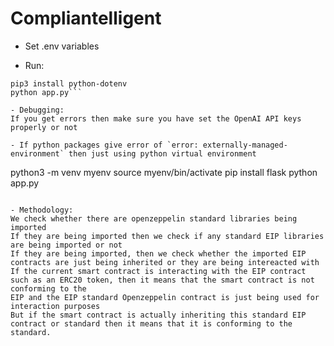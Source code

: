 # Compliantelligent

- Set .env variables

- Run:
```pip3 install flask openai==0.28 python-dotenv
pip3 install python-dotenv
python app.py```

- Debugging:
If you get errors then make sure you have set the OpenAI API keys properly or not

- If python packages give error of `error: externally-managed-environment` then just using python virtual environment
```
python3 -m venv myenv
source myenv/bin/activate
pip install flask
python app.py
```

- Methodology:
We check whether there are openzeppelin standard libraries being imported
If they are being imported then we check if any standard EIP libraries are being imported or not
If they are being imported, then we check whether the imported EIP contracts are just being inherited or they are being intereacted with
If the current smart contract is interacting with the EIP contract such as an ERC20 token, then it means that the smart contract is not conforming to the 
EIP and the EIP standard Openzeppelin contract is just being used for interaction purposes
But if the smart contract is actually inheriting this standard EIP contract or standard then it means that it is conforming to the standard.